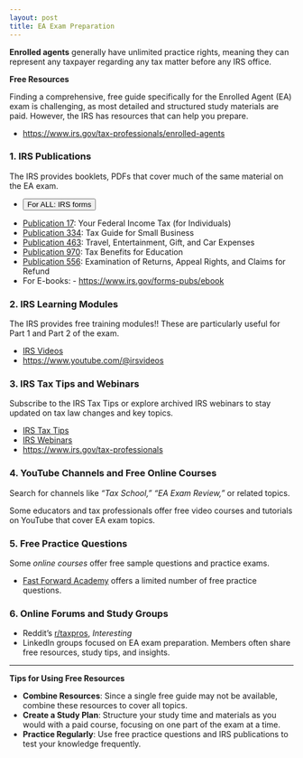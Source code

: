 ```yaml
---
layout: post
title: EA Exam Preparation
--- 
```


**Enrolled agents** generally have unlimited practice rights, meaning they can represent any taxpayer regarding any tax matter before any IRS office.

**Free Resources**

Finding a comprehensive, free guide specifically for the Enrolled Agent (EA) exam is challenging, as most detailed and structured study materials are paid. However, the IRS has resources that can help you prepare.
- https://www.irs.gov/tax-professionals/enrolled-agents

### 1. IRS Publications

The IRS provides booklets, PDFs that cover much of the same material on the EA exam.

- <button onclick="buttonFunc()">For ALL: IRS forms</button>
<script>
function buttonFunc() { window.open("https://www.irs.gov/forms-pubs"); }
</script>

- [Publication 17](https://www.irs.gov/pub/irs-pdf/p17.pdf): Your Federal Income Tax (for Individuals)
- [Publication 334](https://www.irs.gov/pub/irs-pdf/p334.pdf): Tax Guide for Small Business
- [Publication 463](https://www.irs.gov/pub/irs-pdf/p463.pdf): Travel, Entertainment, Gift, and Car Expenses
- [Publication 970](https://www.irs.gov/pub/irs-pdf/p970.pdf): Tax Benefits for Education
- [Publication 556](https://www.irs.gov/pub/irs-pdf/p556.pdf): Examination of Returns, Appeal Rights, and Claims for Refund
- For E-books: - https://www.irs.gov/forms-pubs/ebook

### 2. IRS Learning Modules

The IRS provides free training modules!! These are particularly useful for Part 1 and Part 2 of the exam.

- [IRS Videos](https://www.irs.gov/newsroom/videos)
- https://www.youtube.com/@irsvideos

### 3. IRS Tax Tips and Webinars

Subscribe to the IRS Tax Tips or explore archived IRS webinars to stay updated on tax law changes and key topics.

- [IRS Tax Tips](https://www.irs.gov/newsroom/irs-tax-tips)
- [IRS Webinars]([fix](https://www.irs.gov/newsroom/videos))
- https://www.irs.gov/tax-professionals

### 4. YouTube Channels and Free Online Courses

Search for channels like *“Tax School,”* *“EA Exam Review,”* or related topics.

Some educators and tax professionals offer free video courses and tutorials on YouTube that cover EA exam topics.


### 5. Free Practice Questions

Some *online courses* offer free sample questions and practice exams.
- [Fast Forward Academy](https://fastforwardacademy.com) offers a limited number of free practice questions.

### 6. Online Forums and Study Groups

- Reddit’s [r/taxpros](https://www.reddit.com/r/taxpros/), *Interesting*
- LinkedIn groups focused on EA exam preparation. Members often share free resources, study tips, and insights.

---

**Tips for Using Free Resources**

- **Combine Resources**: Since a single free guide may not be available, combine these resources to cover all topics.
- **Create a Study Plan**: Structure your study time and materials as you would with a paid course, focusing on one part of the exam at a time.
- **Practice Regularly**: Use free practice questions and IRS publications to test your knowledge frequently.
